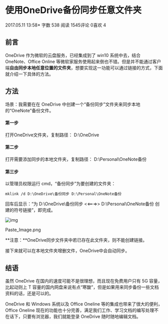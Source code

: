 # 使用OneDrive备份同步任意文件夹

2017.05.11 13:58* 字数 538 阅读 1545评论 0喜欢 4

## 前言

OneDrive 作为微软的云盘服务，已经集成到了 win10 系统中去，结合 OneNote、Office Online 等微软家服务使用起来倒也不错。但是并不能通过客户端**自由同步本地任意位置的文件夹**，想要实现这一功能可以通过链接的方式，下面就介绍一下具体的方法。

## 方法

场景：我需要在在 OneDrive 中创建一个“备份同步”文件夹来同步本地的“OneNote”备份文件。

#### 第一步

打开OneDrive文件夹，复制路径：
D:\OneDrive

#### 第二步

打开需要添加同步的本地文件夹，复制路径：
D:\Personal\OneNote备份

#### 第三步

以管理员权限运行 cmd，“备份同步”为要创建的文件夹：

```
mklink /d D:\OneDrive\备份同步 D:\Personal\OneNote备份
```

回车后显示：“为 D:\OneDrive\备份同步 <<===>> D:\Personal\OneNote备份 创建的符号链接”，即完成。

![img](https://upload-images.jianshu.io/upload_images/3334975-829fd5f7fb84e277.png?imageMogr2/auto-orient/strip%7CimageView2/2/w/611)

Paste_Image.png

**注意：**OneDrive同步文件夹中若已存在此文件夹，则不能创建链接。

接下来就可以在本地文件夹增删文件，OneDrive中会自动同步。

## 结语

虽然 OneDrive 在国内的速度可能不是很理想，而且现在免费用户只有 5G 容量，比起动则上 T 容量的国内网盘来说有点“寒酸”，但是如果用来同步备份一些文档资料的话，还是可以的。

OneDrive 和 Windows 系统以及 Office Oneline 等的集成也带来了很大的便利，Office Oneline 现在的功能也十分完善，满足我们工作、学习文档的编写处理不在话下，只要有浏览器，我们就能登录 OneDrive 随时随地编辑文档。